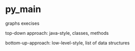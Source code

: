 # py_main
graphs execises

top-down approach: java-style, classes, methods

bottom-up-approach: low-level-style, list of data structures
